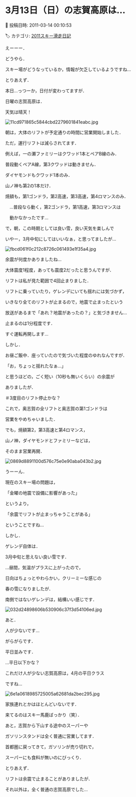 # 3月13日（日）の志賀高原は…

📅 投稿日時: 2011-03-14 00:10:53

🏷️ カテゴリ: [2011スキー滑走日記](ca488c98cfb9169941c3e73770dcefb56.md)

えーーー．


どうやら．


スキー場がどうなっているか，情報が欠乏しているようですね…





とりあえず．


本日…っつーか，日付が変わってますが．


日曜の志賀高原は．





天気は晴天！




![11cd971865c5844cbd2279601841eabc.jpg](images/11cd971865c5844cbd2279601841eabc.jpg)




朝は，大体のリフトが予定通りの時間に営業開始しました．





ただ，運行リフトは減らされてます．


例えば，一の瀬ファミリーはクワッド1本とペアB線のみ．


普段動くペアA線，第3クワッドは動きません．


ダイヤモンドもクワッド1本のみ．


山ノ神も第2の1本だけ．


焼額も，第1ゴンドラ，第2高速，第3高速，第4ロマンスのみ．


　…普段なら動く，第2ゴンドラ，第1高速，第3ロマンスは


　動かなかったです…





で，朝，この時期としては良い雪，良い天気を楽しんで


いやー，3月中旬にしてはいいなぁ，と思ってましたが…




![fbcd061f0c212c8726c061493e1f35a4.jpg](images/fbcd061f0c212c8726c061493e1f35a4.jpg)







余震が何度かありましたね…


大体震度1程度，あっても震度2だったと思うんですが．


リフトは私が見た範囲で4回止まりました．


リフトに乗っていたり，ゲレンデにいても揺れには気づかず，


いきなり全てのリフトが止まるので，地震で止まったという


放送があるまで「あれ？地震があったの？」と気づきません…


止まるのは1分程度です．


すぐ運転再開します…





しかし．


お昼ご飯中．座っていたので気づいた程度のゆれなんですが．


「お，ちょっと揺れたなぁ…」


と思うほどの，ごく短い（10秒も無いくらい）の余震が


ありましたが．


＃3度目のリフト停止かな？


これで，奥志賀の全リフトと奥志賀の第1ゴンドラは


営業をやめちゃいました．





でも，焼額第2，第3高速と第4ロマンス，


山ノ神，ダイヤモンドとファミリーなどは，


そのまま営業再開．




![0869d8891100d576c75e0e90aba043b2.jpg](images/0869d8891100d576c75e0e90aba043b2.jpg)







うーーん．


現在のスキー場の問題は，


「金曜の地震で設備に影響があった」


というより，


「余震でリフトが止まっちゃうことがある」


ということですね…





しかし．


ゲレンデ自体は．


3月中旬と思えない良い雪です．


…昼間，気温がプラスに上がったので，


日向はちょっとやわらかい，クリーミーな感じの


春の雪になりましたが．


南側ではないゲレンデは，結構いい感じです．




![032d24898606b530906c37f3d54106ed.jpg](images/032d24898606b530906c37f3d54106ed.jpg)







あと．


人が少ないです…


がらがらです．


平日並みです．


…平日以下かな？


これだけ人が少ない志賀高原は，4月の平日クラス


ですね…




![6e1a0618985725005a62681da2bec295.jpg](images/6e1a0618985725005a62681da2bec295.jpg)







家族連れとかはほとんどいないです．


来てるのはスキー馬鹿ばっかり（笑）．





あと，志賀から下山する途中のスーパーや


ガソリンスタンドは全く普通に営業してます．





首都圏に戻ってきて，ガソリンが売り切れで，


スーパーにも食料が無いのにびっくり．





とりあえず．


リフトは余震で止まることがありましたが．


それ以外は，全く普通の志賀高原でした…
